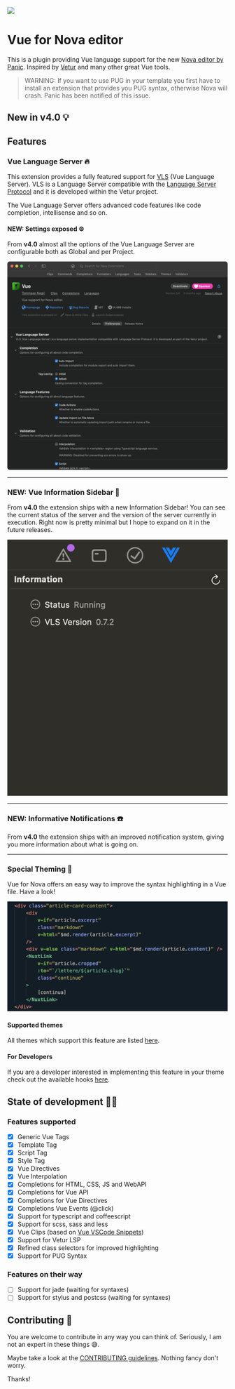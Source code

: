 ![](https://raw.githubusercontent.com/tommasongr/nova-vue/master/assets/nova-vue.png)

# Vue for Nova editor

This is a plugin providing Vue language support for the new [Nova editor by Panic](https://panic.com/nova/). Inspired by [Vetur](https://github.com/vuejs/vetur) and many other great Vue tools.

> WARNING: If you want to use PUG in your template you first have to install an extension that provides you PUG syntax, otherwise Nova will crash. Panic has been notified of this issue.

## New in v4.0 💡

## Features

### Vue Language Server 🔥

This extension provides a fully featured support for [VLS](https://github.com/vuejs/vetur/tree/master/server) (Vue Language Server). VLS is a Language Server compatible with the [Language Server Protocol](https://microsoft.github.io/language-server-protocol/) and it is developed within the Vetur project.

The Vue Language Server offers advanced code features like code completion, intellisense and so on.

#### NEW: Settings exposed ⚙️

From **v4.0** almost all the options of the Vue Language Server are configurable both as Global and per Project.

![Special theming](https://raw.githubusercontent.com/tommasongr/nova-vue/master/Vue.novaextension/Images/docs/docs-vue_language_server_settings.png)

---

### NEW: Vue Information Sidebar 🤔

From **v4.0** the extension ships with a new Information Sidebar! You can see the current status of the server and the version of the server currently in execution. Right now is pretty minimal but I hope to expand on it in the future releases.

![Special theming](https://raw.githubusercontent.com/tommasongr/nova-vue/master/Vue.novaextension/Images/docs/docs-vue_information_sidebar.png)

---

### NEW: Informative Notifications ☎️

From **v4.0** the extension ships with an improved notification system, giving you more information about what is going on.

---

### Special Theming 🎨

Vue for Nova offers an easy way to improve the syntax highlighting in a Vue file. Have a look!

![Special theming](https://raw.githubusercontent.com/tommasongr/nova-vue/master/Vue.novaextension/Images/docs/docs-special_theming-01.png)

#### Supported themes

All themes which support this feature are listed [here](https://github.com/tommasongr/nova-vue/blob/master/THEMES.md#supported-themes).

#### For Developers

If you are a developer interested in implementing this feature in your theme check out the available hooks [here](https://github.com/tommasongr/nova-vue/blob/master/THEMES.md#hooks).

## State of development 🧑‍💻

### Features supported

-   [x] Generic Vue Tags
-   [x] Template Tag
-   [x] Script Tag
-   [x] Style Tag
-   [x] Vue Directives
-   [x] Vue Interpolation
-   [x] Completions for HTML, CSS, JS and WebAPI
-   [x] Completions for Vue API
-   [x] Completions for Vue Directives
-   [x] Completions Vue Events (@click)
-   [x] Support for typescript and coffeescript
-   [x] Support for scss, sass and less
-   [x] Vue Clips (based on [Vue VSCode Snippets](https://github.com/sdras/vue-vscode-snippets))
-   [x] Support for Vetur LSP
-   [x] Refined class selectors for improved highlighting
-   [x] Support for PUG Syntax

### Features on their way

-   [ ] Support for jade (waiting for syntaxes)
-   [ ] Support for stylus and postcss (waiting for syntaxes)

## Contributing 🤝

You are welcome to contribute in any way you can think of. Seriously, I am not an expert in these things 😅.

Maybe take a look at the [CONTRIBUTING guidelines](./CONTRIBUTING.md). Nothing fancy don't worry.

Thanks!
